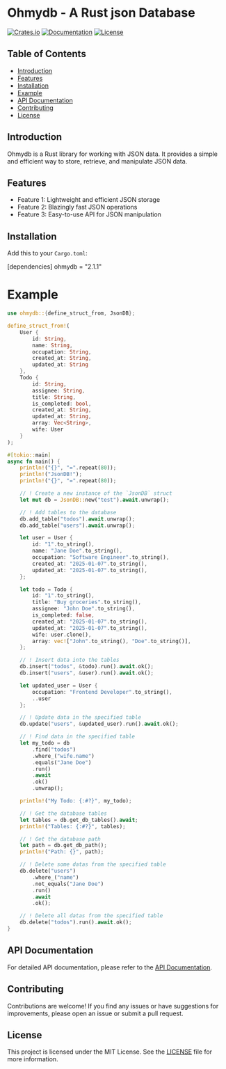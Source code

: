 # Ohmydb - A Rust json Database

[![Crates.io](https://img.shields.io/crates/v/crate-name)](https://crates.io/crates/ohmydb)
[![Documentation](https://docs.rs/crate-name/badge.svg)](https://docs.rs/ohmydb/latest/ohmydb/)
[![License](https://img.shields.io/badge/license-MIT-blue.svg)](LICENSE)

## Table of Contents

- [Introduction](#introduction)
- [Features](#features)
- [Installation](#installation)
- [Example](#example)
- [API Documentation](#api-documentation)
- [Contributing](#contributing)
- [License](#license)

## Introduction

Ohmydb is a Rust library for working with JSON data. It provides a simple and efficient way to store, retrieve, and manipulate JSON data.

## Features

- Feature 1: Lightweight and efficient JSON storage
- Feature 2: Blazingly fast JSON operations
- Feature 3: Easy-to-use API for JSON manipulation

## Installation

Add this to your `Cargo.toml`:

[dependencies]
ohmydb = "2.1.1"

# Example

```rust
use ohmydb::{define_struct_from, JsonDB};

define_struct_from!(
    User {
        id: String,
        name: String,
        occupation: String,
        created_at: String,
        updated_at: String
    },
    Todo {
        id: String,
        assignee: String,
        title: String,
        is_completed: bool,
        created_at: String,
        updated_at: String,
        array: Vec<String>,
        wife: User
    }
);

#[tokio::main]
async fn main() {
    println!("{}", "=".repeat(80));
    println!("JsonDB!");
    println!("{}", "=".repeat(80));

    // ! Create a new instance of the `JsonDB` struct
    let mut db = JsonDB::new("test").await.unwrap();

    // ! Add tables to the database
    db.add_table("todos").await.unwrap();
    db.add_table("users").await.unwrap();

    let user = User {
        id: "1".to_string(),
        name: "Jane Doe".to_string(),
        occupation: "Software Engineer".to_string(),
        created_at: "2025-01-07".to_string(),
        updated_at: "2025-01-07".to_string(),
    };

    let todo = Todo {
        id: "1".to_string(),
        title: "Buy groceries".to_string(),
        assignee: "John Doe".to_string(),
        is_completed: false,
        created_at: "2025-01-07".to_string(),
        updated_at: "2025-01-07".to_string(),
        wife: user.clone(),
        array: vec!["John".to_string(), "Doe".to_string()],
    };

    // ! Insert data into the tables
    db.insert("todos", &todo).run().await.ok();
    db.insert("users", &user).run().await.ok();

    let updated_user = User {
        occupation: "Frontend Developer".to_string(),
        ..user
    };

    // ! Update data in the specified table
    db.update("users", &updated_user).run().await.ok();

    // ! Find data in the specified table
    let my_todo = db
        .find("todos")
        .where_("wife.name")
        .equals("Jane Doe")
        .run()
        .await
        .ok()
        .unwrap();

    println!("My Todo: {:#?}", my_todo);

    // ! Get the database tables
    let tables = db.get_db_tables().await;
    println!("Tables: {:#?}", tables);

    // ! Get the database path
    let path = db.get_db_path();
    println!("Path: {}", path);

    // ! Delete some datas from the specified table
    db.delete("users")
        .where_("name")
        .not_equals("Jane Doe")
        .run()
        .await
        .ok();

    // ! Delete all datas from the specified table
    db.delete("todos").run().await.ok();
}
```

## API Documentation

For detailed API documentation, please refer to the [API Documentation](https://docs.rs/ohmydb/latest/ohmydb/).

## Contributing

Contributions are welcome! If you find any issues or have suggestions for improvements, please open an issue or submit a pull request.

## License

This project is licensed under the MIT License. See the [LICENSE](LICENSE) file for more information.
